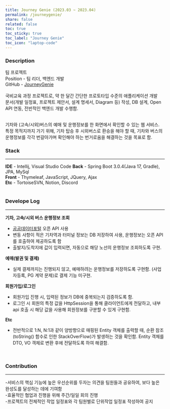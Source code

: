 ```yaml
---
title: Journey Genie (2023.03 ~ 2023.04)
permalink: /journeygenie/
share: false
related: false
toc: true
toc_sticky: true
toc_label: "Journey Genie"
toc_icon: "laptop-code"
---
```


### Description

팀 프로젝트  
Position - 팀 리더, 백엔드 개발  
GitHub - [JourneyGenie](https://github.com/one-zeze/JourneyGenie)  
<br>
국비교육 과정 프로젝트로, 약 한 달간 간단한 프로토타입 수준의 애플리케이션 개발  
문서(개발 일정표, 프로젝트 제안서, 설계 명세서, Diagram 등) 작성, DB 설계, Open API 연동, 전반적인 백엔드 개발 수행함.

<br>
기차와 (고속/시외)버스의 예매 및 운행정보를 한 화면에서 확인할 수 있는 웹 서비스.  
특정 목적지까지 가기 위해, 기차 탑승 후 시외버스로 환승을 해야 할 때, 기차와
버스의 운행정보를 각각 번갈아가며 확인해야 하는 번거로움을 해결하는 것을 목표로 함.
<br>

### Stack

---

**IDE** - Intellij, Visual Studio Code
**Back** - Spring Boot 3.0.4(Java 17, Gradle), JPA, MySql  
**Front** - Thymeleaf, JavaScript, JQuery, Ajax  
**Etc** - TortoiseSVN, Notion, Discord  
<br>

### Develope Log

---

**기차, 고속/시외 버스 운행정보 조회**

- [공공데이터포털](https://www.data.go.kr/) 오픈 API 사용
- 변동 사항이 적은 기차역과 터미널 정보는 DB 저장하여 사용, 운행정보는 오픈 API를 호출하여 제공하도록 함
- 출발지/도착지에 값이 입력되면, 자동으로 해당 노선의 운행정보 조회하도록 구현.

**예매(발권 및 결제)**

- 실제 결제까지는 진행되지 않고, 예매하려는 운행정보를 저장하도록 구현함. (사업자등록, PG 계약 문제)로 결제 기능 미구현.

**회원가입/로그인**

- 회원가입 진행 시, 입력된 정보가 DB에 중복되는지 검증하도록 함.
- 로그인 시 회원의 특정 값을 HttpSession을 통해 클라이언트에게 전달하고, 내부 api 호출 시 해당 값을 사용해 회원정보를 구분할 수 있게 구현함.

**Etc**

- 전반적으로 1:N, N:1과 같이 양방향으로 매핑된 Entity 객체를 출력할 때, 순환 참조(toString() 함수로 인한 StackOverFlow)가 발생하는 것을 확인함. Entity 객체를 DTO, VO 객체로 변환 후에 전달하도록 하여 해결함.

<br>

### Contribution

---

-서비스의 핵심 기능에 높은 우선순위를 두자는 의견을 팀원들과 공유하여, 보다 높은 완성도를 달성하는 데에 기여함  
-효율적인 협업과 진행을 위해 주간/일일 회의 진행  
-프로젝트의 전체적인 작업 일정표와 각 팀원별로 단위작업 일정표 작성하여 공지
